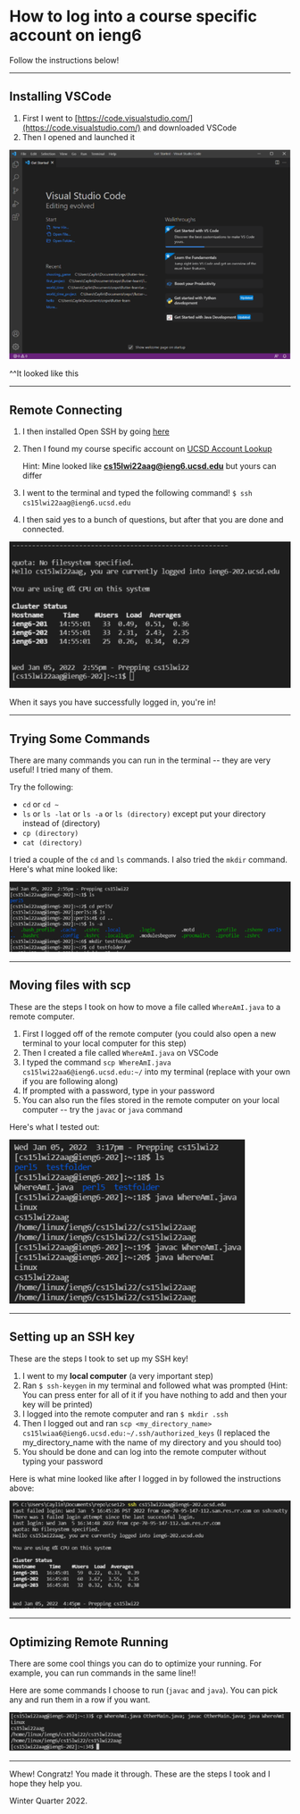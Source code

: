 # How to log into a course specific account on ieng6
Follow the instructions below!

---
## Installing VSCode

1. First I went to [https://code.visualstudio.com/](https://code.visualstudio.com/) and downloaded VSCode
2. Then I opened and launched it

![Image](/labReport1Images/vscodeimage.PNG) 

^^It looked like this

---
## Remote Connecting

1. I then installed Open SSH by going [here](https://docs.microsoft.com/en-us/windows-server/administration/openssh/openssh_install_firstuse)
2. Then I found my course specific account on [UCSD Account Lookup](https://sdacs.ucsd.edu/~icc/index.php)

    Hint: Mine looked like **cs15lwi22aag@ieng6.ucsd.edu** but yours can differ

3. I went to the terminal and typed the following command!
    `$ ssh cs15lwi22aag@ieng6.ucsd.edu`

4. I then said yes to a bunch of questions, but after that you are done and connected.

![Image](/labReport1Images/remotelyconnecting.PNG) 

When it says you have successfully logged in, you're in!

---
## Trying Some Commands

There are many commands you can run in the terminal -- they are very useful! I tried many of them. 

Try the following:

* `cd` or `cd ~`
* `ls` or `ls -lat` or `ls -a` or `ls (directory)` except put your directory instead of (directory)
* `cp (directory)`
* `cat (directory)`

I tried a couple of the `cd` and `ls` commands. I also tried the `mkdir` command.
Here's what mine looked like:

![Image](/labReport1Images/tryingsomecommands.PNG) 

---
## Moving files with scp

These are the steps I took on how to move a file called `WhereAmI.java` to a remote computer.

1. First I logged off of the remote computer (you could also open a new terminal to your local computer for this step)
2. Then I created a file called `WhereAmI.java` on VSCode
3. I typed the command `scp WhereAmI.java cs15lwi22aa6@ieng6.ucsd.edu:~/` into my terminal (replace with your own if you are following along)
4. If prompted with a password, type in your password
5. You can also run the files stored in the remote computer on your local computer -- try the `javac` or `java` command

Here's what I tested out:

![Image](/labReport1Images/movingfiles.PNG) 

---
## Setting up an SSH key

These are the steps I took to set up my SSH key!

1. I went to my **local computer** (a very important step)
2. Ran `$ ssh-keygen` in my terminal and followed what was prompted (Hint: You can press enter for all of it if you have nothing to add and then your key will be printed)
3. I logged into the remote computer and ran `$ mkdir .ssh`
4. Then I logged out and ran `scp <my_directory_name> cs15lwiaa6@ieng6.ucsd.edu:~/.ssh/authorized_keys` (I replaced the my_directory_name with the name of my directory and you should too)
5. You should be done and can log into the remote computer without typing your password

Here is what mine looked like after I logged in by followed the instructions above:

![Image](/labReport1Images/logincommand.PNG) 

---
## Optimizing Remote Running

There are some cool things you can do to optimize your running. For example, you can run commands in the same line!!

Here are some commands I choose to run (`javac` and `java`). You can pick any and run them in a row if you want.

![Image](/labReport1Images/optimization.PNG) 

---

Whew! Congratz! You made it through. These are the steps I took and I hope they help you. 

Winter Quarter 2022.
